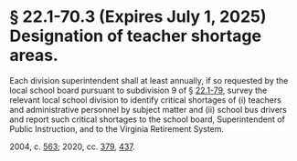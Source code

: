 # § 22.1-70.3 (Expires July 1, 2025) Designation of teacher shortage areas.

<p>Each division superintendent shall at least annually, if so requested by the local school board pursuant to subdivision 9 of § <a href='/vacode/22.1-79/'>22.1-79</a>, survey the relevant local school division to identify critical shortages of (i) teachers and administrative personnel by subject matter and (ii) school bus drivers and report such critical shortages to the school board, Superintendent of Public Instruction, and to the Virginia Retirement System.</p><p>2004, c. <a href='http://lis.virginia.gov/cgi-bin/legp604.exe?041+ful+CHAP0563'>563</a>; 2020, cc. <a href='http://lis.virginia.gov/cgi-bin/legp604.exe?201+ful+CHAP0379'>379</a>, <a href='http://lis.virginia.gov/cgi-bin/legp604.exe?201+ful+CHAP0437'>437</a>.</p>